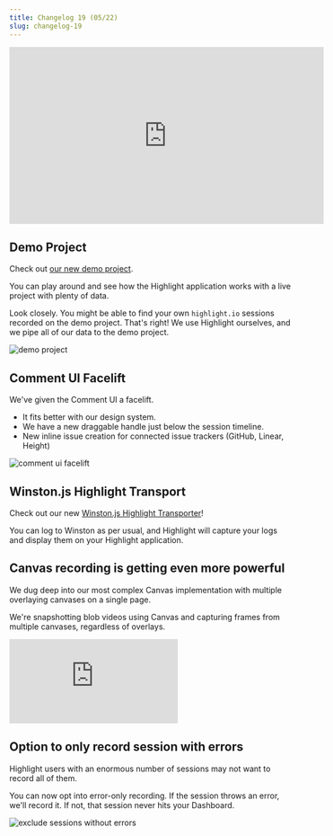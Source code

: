 ```yaml
---
title: Changelog 19 (05/22)
slug: changelog-19
---
```


<iframe width="560" height="315" src="https://www.youtube.com/embed/AcIfUZeJjjs" title="YouTube video player" frameborder="0" allow="accelerometer; autoplay; clipboard-write; encrypted-media; gyroscope; picture-in-picture; web-share" allowfullscreen></iframe>

## Demo Project

Check out [our new demo project](https://app.highlight.io/demo).

You can play around and see how the Highlight application works with a live project with plenty of data.

Look closely. You might be able to find your own `highlight.io` sessions recorded on the demo project. That's right! We use Highlight ourselves, and we pipe all of our data to the demo project.

![demo project](/images/changelog/demo-project.png)

## Comment UI Facelift

We've given the Comment UI a facelift. 

- It fits better with our design system. 
- We have a new draggable handle just below the session timeline.
- New inline issue creation for connected issue trackers (GitHub, Linear, Height)

![comment ui facelift](/images/changelog/comment-ui.png)

## Winston.js Highlight Transport

Check out our new [Winston.js Highlight Transporter](https://www.highlight.io/docs/getting-started/backend-logging/js/winston)!

You can log to Winston as per usual, and Highlight will capture your logs and display them on your Highlight application.

## Canvas recording is getting even more powerful

We dug deep into our most complex Canvas implementation with multiple overlaying canvases on a single page.

We're snapshotting blob videos using Canvas and capturing frames from multiple canvases, regardless of overlays.

<div style={{position: "relative", paddingBottom: "64.90384615384616%", height: 0 }}>
    <iframe src="https://www.loom.com/embed/ebb971bf5fdd4aaf9ae1924e7e536fb7" frameborder="0" webkitallowfullscreen mozallowfullscreen allowfullscreen style={{position: "absolute", top: 0, left: 0, width: "100%", height: "100%"}}></iframe>
</div>

## Option to only record session with errors

Highlight users with an enormous number of sessions may not want to record all of them.

You can now opt into error-only recording. If the session throws an error, we'll record it. If not, that session never hits your Dashboard.

![exclude sessions without errors](/images/changelog/exclude-sessions-without-errors.png)